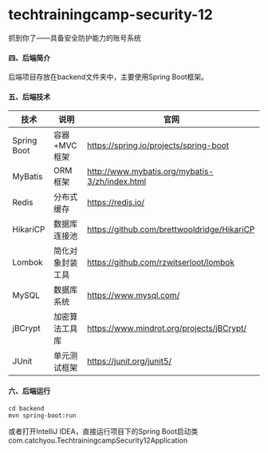 # techtrainingcamp-security-12
抓到你了——具备安全防护能力的账号系统

#### 四、后端简介

后端项目存放在backend文件夹中，主要使用Spring Boot框架。

#### 五、后端技术

| 技术        | 说明             | 官网                                           |
| ----------- | ---------------- | ---------------------------------------------- |
| Spring Boot | 容器+MVC框架     | https://spring.io/projects/spring-boot         |
| MyBatis     | ORM框架          | http://www.mybatis.org/mybatis-3/zh/index.html |
| Redis       | 分布式缓存       | https://redis.io/                              |
| HikariCP    | 数据库连接池     | https://github.com/brettwooldridge/HikariCP    |
| Lombok      | 简化对象封装工具 | https://github.com/rzwitserloot/lombok         |
| MySQL       | 数据库系统       | https://www.mysql.com/                         |
| jBCrypt     | 加密算法工具库   | https://www.mindrot.org/projects/jBCrypt/      |
| JUnit       | 单元测试框架     | https://junit.org/junit5/                      |

#### 六、后端运行

```shell
cd backend
mvn spring-boot:run
```

或者打开IntelliJ IDEA，直接运行项目下的Spring Boot启动类com.catchyou.TechtrainingcampSecurity12Application
